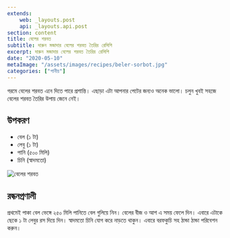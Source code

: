 ```yaml
---
extends:
    web: _layouts.post
    api: _layouts.api.post
section: content
title: বেলের শরবত
subtitle: দারুন মজাদার বেলের শরবত তৈরির রেসিপি
excerpt: দারুন মজাদার বেলের শরবত তৈরির রেসিপি
date: "2020-05-10"
metaImage: "/assets/images/recipes/beler-sorbot.jpg"
categories: ["পানীয়"]
---
```


গরমে বেলের শরবত এনে দিতে পারে প্রশান্তি। এছাড়া এটা আপনার পেটের জন্যও অনেক ভালো। চলুন খুবই সহজে
বেলের শরবত তৈরির উপায় জেনে নেই।

## উপকরণ

- বেল (১ টা)
- লেবু (১ টা)
- পানি (৫০০ মিলি)
- চিনি (স্বাদমতো)

![বেলের শরবত](/assets/images/recipes/beler-sorbot.jpg)

## রন্ধনপ্রণালী

প্রথমেই পাকা বেল ভেঙ্গে ২৫০ মিলি পানিতে বেল গুলিয়ে নিন। বেলের বীজ ও আশ এ সময় ফেলে দিন। এবারে
এটাকে ছেকে ১ টা লেবুর রস দিয়ে দিন। স্বাদমতো চিনি যোগ করে নাড়তে থাকুন। এবারে বরফকুচি সহ ঠান্ডা ঠান্ডা
পরিবেশন করুন।
